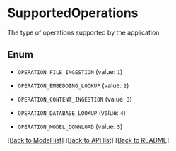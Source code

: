 # SupportedOperations

The type of operations supported by the application

## Enum

* `OPERATION_FILE_INGESTION` (value: `1`)

* `OPERATION_EMBEDDING_LOOKUP` (value: `2`)

* `OPERATION_CONTENT_INGESTION` (value: `3`)

* `OPERATION_DATABASE_LOOKUP` (value: `4`)

* `OPERATION_MODEL_DOWNLOAD` (value: `5`)

[[Back to Model list]](../README.md#documentation-for-models) [[Back to API list]](../README.md#documentation-for-api-endpoints) [[Back to README]](../README.md)


